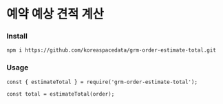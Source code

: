 # 예약 예상 견적 계산

### Install
```
npm i https://github.com/koreaspacedata/grm-order-estimate-total.git
```

### Usage
```
const { estimateTotal } = require('grm-order-estimate-total');

const total = estimateTotal(order);
```
